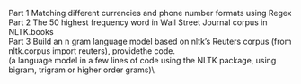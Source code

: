 Part 1 Matching different currencies and phone number formats using Regex \
Part 2  The 50 highest frequency word in Wall Street Journal corpus in NLTK.books \
Part 3 Build an n gram language model based on nltk’s Reuters corpus (from nltk.corpus import reuters), providethe code. \
      (a language model in a few lines of code using the NLTK package, using bigram, trigram or higher order grams)\
